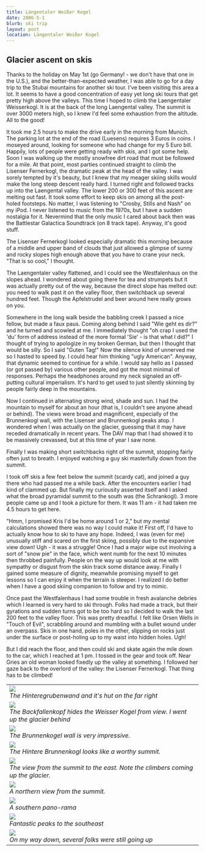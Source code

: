 ```yaml
---
title: Längentaler Weißer Kogel
date: 2006-5-1
blurb: ski trip
layout: post
location: Längentaler Weißer Kogel
---
```


<h2>Glacier ascent on skis</h2>

Thanks to the holiday on May 1st (go Germany! - we don't have that one in the U.S.), and the better-than-expected weather, I was able to go for a day trip to the Stubai mountains for another ski tour. I've been visiting this area a lot. It seems to have a good concentration of easy yet long ski tours that get pretty high above the valleys. This time I hoped to climb the Laengentaler Weisserkogl. It is at the back of the long Laengental valley. The summit is over 3000 meters high, so I knew I'd feel some exhaustion from the altitude. All to the good!


It took me 2.5 hours to make the drive early in the morning from Munich. The parking lot at the end of the road (Luesens) requires 3 Euros in coins. I moseyed around, looking for someone who had change for my 5 Euro bill. Happily, lots of people were getting ready with skis, and I got some help. Soon I was walking up the mostly snowfree dirt road that must be followed for a mile. At that point, most parties continued straight to climb the Lisenser Fernerkogl, the dramatic peak at the head of the valley. I was sorely tempted by it's beauty, but I knew that my meager skiing skills would make the long steep descent really hard. I turned right and followed tracks up into the Laengental valley. The lower 200 or 300 feet of this ascent are melting out fast. It took some effort to keep skis on among all the post-holed footsteps. No matter, I was listening to "Crosby, Stills and Nash" on my iPod. I never listened to music from the 1970s, but I have a sudden nostalgia for it. Nevermind that the only music I cared about back then was the Battlestar Galactica Soundtrack (on 8 track tape). Anyway, it's good stuff.


The Lisenser Fernerkogl looked especially dramatic this morning because of a middle and upper band of clouds that just allowed a glimpse of sunny and rocky slopes high enough above that you have to crane your neck. "That is so cool," I thought.


The Laengentaler valley flattened, and I could see the Westfalenhaus on the slopes ahead. I wondered about going there for tea and strumpets but it was actually pretty out of the way, because the direct slope has melted out: you need to walk past it on the valley floor, then switchback up several hundred feet. Though the Apfelstrudel and beer around here really grows on you.


Somewhere in the long walk beside the babbling creek I passed a nice fellow, but made a faux paus. Coming along behind I said "Wie geht es dir?" and he turned and scowled at me. I immediately thought "oh crap I used the 'du' form of address instead of the more formal 'Sie' - is that what I did?" I thought of trying to apologize in my broken German, but then I thought that would be silly. So I said "Guten Tag!" Now the silence kind of unnerved me so I hasted to speed by. I could hear him thinking "ugly American". Anyway, that dynamic seemed to continue for a while. I would say hello as I passed (or got passed by) various other people, and got the most minimal of responses. Perhaps the headphones around my neck signaled an off-putting cultural imperialism. It's hard to get used to just silently skinning by people fairly deep in the mountains.


Now I continued in alternating strong wind, shade and sun. I had the mountain to myself for about an hour (that is, I couldn't see anyone ahead or behind). The views were broad and magnificent, especially of the Brunnenkogl wall, with the Lisenser and Brunnenkogl peaks atop. I wondered when I was actually on the glacier, guessing that it may have receded dramatically in recent years. The DAV map that I had showed it to be massively crevassed, but at this time of year I saw none.


Finally I was making short switchbacks right of the summit, stopping fairly often just to breath. I enjoyed watching a guy ski masterfully down from the summit.


I took off skis a few feet below the summit (scardy cat), and joined a guy there who had passed me a while back. After the encounters earlier I had kind of clammed up. But finally my curiousity asserted itself and I asked what the broad pyramidal summit to the south was (the Schrankogl). 3 more people came up and I took a picture for them. It was 11 am - it had taken me 4.5 hours to get here.


"Hmm, I promised Kris I'd be home around 1 or 2," but my mental calculations showed there was no way I could make it! First off, I'd have to actually know how to ski to have any hope. Indeed, I was (even for me) unusually stiff and scared on the first skiing, possibly due to the expansive view down! Ugh - it was a struggle! Once I had a major wipe out involving a sort of "snow pie" in the face, which went numb for the next 10 minutes then throbbed painfully. People on the way up would look at me with sympathy or disgust from the skin track some distance away. Finally I gained some measure of dignity, meanwhile promising myself to get lessons so I can enjoy it when the terrain is steeper. I realized I do better when I have a good skiing companion to follow and try to mimic.


Once past the Westfalenhaus I had some trouble in fresh avalanche debries which I learned is very hard to ski through. Folks had made a track, but their gyrations and sudden turns got to be too hard so I decided to walk the last 200 feet to the valley floor. This was pretty dreadful. I felt like Orsen Wells in "Touch of Evil", scrabbling around and mumbling with a bullet wound under an overpass. Skis in one hand, poles in the other, slipping on rocks just under the surface or post-holing up to my waist into hidden holes. Ugh!


But I did reach the floor, and then could ski and skate again the mile down to the car, which I reached at 1 pm. I tossed in the gear and took off. Near Gries an old woman looked fixedly up the valley at something. I followed her gaze back to the overlord of the valley: the Lisenser Fernerkogl. That thing has to be climbed!


<table>
<tr><td>
<a href="images/articles/trips/2006/hinteregrubenwandandhut.jpg"><img src="images/articles/trips/2006/hinteregrubenwandandhut.jpg"></a><br>
<i>The Hinteregrubenwand and it's hut on the far right</i>
</td></tr>
<tr><td>
<a href="images/articles/trips/2006/backfallenkopf.jpg"><img src="images/articles/trips/2006/backfallenkopf.jpg"></a><br>
<i>The Backfallenkopf hides the Weisser Kogel from view. I went up the glacier behind</i>
</td></tr>
<tr><td>
<a href="images/articles/trips/2006/brunnenkogelwall.jpg"><img src="images/articles/trips/2006/brunnenkogelwall.jpg"></a><br>
<i>The Brunnenkogel wall is very impressive.</i>
</td></tr>
<tr><td>
<a href="images/articles/trips/2006/hinterebrunnenkogl.jpg"><img src="images/articles/trips/2006/hinterebrunnenkogl.jpg"></a><br>
<i>The Hintere Brunnenkogl looks like a worthy summit.</i>
</td></tr>
<tr><td>
<a href="images/articles/trips/2006/lookingeast.jpg"><img src="images/articles/trips/2006/lookingeast.jpg"></a><br>
<i>The view from the summit to the east. Note the climbers coming up the glacier.</i>
</td></tr>
<tr><td>
<a href="images/articles/trips/2006/northfromsummit.jpg"><img src="images/articles/trips/2006/northfromsummit.jpg"></a><br>
<i>A northern view from the summit.</i>
</td></tr>
<tr><td>
<a href="images/articles/trips/2006/panoramalaengetaler.jpg"><img src="images/articles/trips/2006/panoramalaengetaler.jpg"></a><br>
<i>A southern pano-rama</i>
</td></tr>
<tr><td>
<a href="images/articles/trips/2006/southeastlook.jpg"><img src="images/articles/trips/2006/southeastlook.jpg"></a><br>
<i>Fantastic peaks to the southeast</i>
</td></tr>
<tr><td>
<a href="images/articles/trips/2006/peoplestillgoing.jpg"><img src="images/articles/trips/2006/peoplestillgoing.jpg"></a><br>
<i>On my way down, several folks were still going up</i>
</td></tr>
</table>
